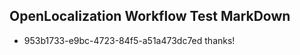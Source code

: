 ## OpenLocalization Workflow Test MarkDown
* 953b1733-e9bc-4723-84f5-a51a473dc7ed thanks!

<!--HONumber=Sep16_HO1-->


